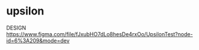 # upsilon
DESIGN 
https://www.figma.com/file/fJxubHO7dLo8hesDe4rxOo/UpsilonTest?node-id=6%3A209&mode=dev
